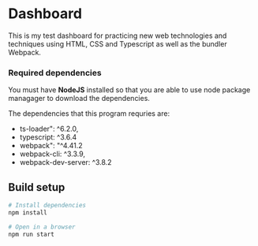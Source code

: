 

# Dashboard
This is my test dashboard for practicing new web technologies and techniques using HTML, CSS and Typescript as well as the 
bundler Webpack.

### Required dependencies 
You must have **NodeJS** installed so that you are able to use node package managager to download the dependencies.

The dependencies that this program requries are:
* ts-loader": ^6.2.0,
* typescript: ^3.6.4
* webpack": "^4.41.2
* webpack-cli: ^3.3.9,
* webpack-dev-server: ^3.8.2

## Build setup

``` bash
# Install dependencies
npm install

# Open in a browser
npm run start

```








